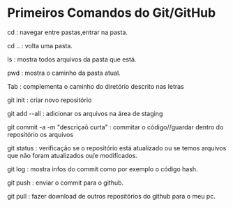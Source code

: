 # Primeiros Comandos do Git/GitHub

cd : navegar entre pastas,entrar na pasta.

cd .. : volta uma pasta.

ls : mostra todos arquivos da pasta que está.

pwd : mostra o caminho da pasta atual.

Tab : complementa o caminho do diretório descrito nas letras

git init : criar novo repositório

git add --all : adicionar os arquivos na área de staging

git commit -a -m "descriçaõ curta" : commitar o código//guardar dentro do repositório os arquivos 

git status : verificação se o repositório está atualizado ou se temos arquivos que não foram atualizados ou/e modificados.

git log : mostra infos do commit como por exemplo o código hash.

git push : enviar o commit para o github.

git pull : fazer download de outros repositórios do github para o meu pc. 

